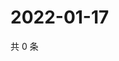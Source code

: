 # 2022-01-17

共 0 条

<!-- BEGIN WEIBO -->
<!-- 最后更新时间 Mon Jan 17 2022 13:16:42 GMT+0800 (China Standard Time) -->

<!-- END WEIBO -->
